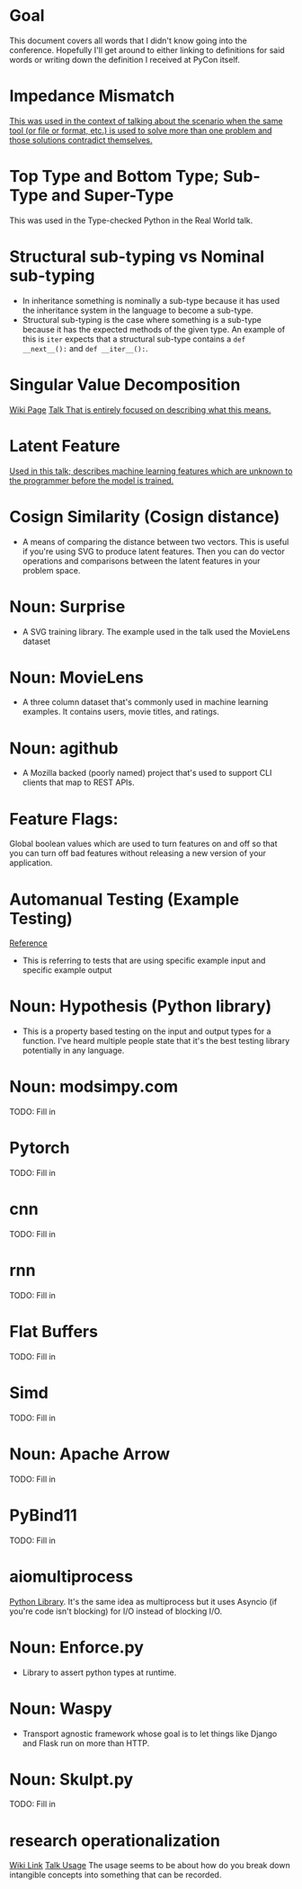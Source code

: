 # Goal
This document covers all words that I didn't know going into the conference.
Hopefully I'll get around to either linking to definitions for said words or
writing down the definition I received at PyCon itself.

# Impedance Mismatch
[This was used in the context of talking about the scenario when the same tool
(or file or format, etc.) is used to solve more than one problem and those
solutions contradict themselves.](https://en.wikipedia.org/wiki/Object-relational_impedance_mismatch)

# Top Type and Bottom Type; Sub-Type and Super-Type
This was used in the Type-checked Python in the Real World talk.

# Structural sub-typing vs Nominal sub-typing
* In inheritance something is nominally a sub-type because it has used the
inheritance system in the language to become a sub-type.
* Structural sub-typing is the case where something is a sub-type because it has
the expected methods of the given type. An example of this is `iter` expects
that a structural sub-type contains a `def __next__():` and `def __iter__():`.

# Singular Value Decomposition
[Wiki Page](https://en.wikipedia.org/wiki/Singular-value_decomposition)
[Talk That is entirely focused on describing what this means.](https://youtu.be/d7iIb_XVkZs)

# Latent Feature
[Used in this talk; describes machine learning features which are unknown to
the programmer before the model is trained.](https://youtu.be/d7iIb_XVkZs)

# Cosign Similarity (Cosign distance)
* A means of comparing the distance between two vectors. This is useful if
you're using SVG to produce latent features. Then you can do vector operations
and comparisons between the latent features in your problem space.

# Noun: Surprise
* A SVG training library. The example used in the talk used the MovieLens
dataset

# Noun: MovieLens
* A three column dataset that's commonly used in machine learning examples. It
contains users, movie titles, and ratings.

# Noun: agithub
* A Mozilla backed (poorly named) project that's used to support CLI clients
that map to REST APIs.

# Feature Flags:
Global boolean values which are used to turn features on and off so that you
can turn off bad features without releasing a new version of your application.

# Automanual Testing (Example Testing)
[Reference](https://youtu.be/MYucYon2-lk?t=200)
* This is referring to tests that are using specific example input and specific
example output

# Noun: Hypothesis (Python library)
* This is a property based testing on the input and output types for a
function. I've heard multiple people state that it's the best testing library
potentially in any language.

# Noun: modsimpy.com

TODO: Fill in

# Pytorch

TODO: Fill in

# cnn

TODO: Fill in

# rnn

TODO: Fill in

# Flat Buffers

TODO: Fill in

# Simd

TODO: Fill in

# Noun: Apache Arrow

TODO: Fill in

# PyBind11

TODO: Fill in

# aiomultiprocess
[Python Library](https://github.com/jreese/aiomultiprocess). It's the same idea
as multiprocess but it uses Asyncio (if you're code isn't blocking) for I/O
instead of blocking I/O.

# Noun: Enforce.py
* Library to assert python types at runtime.

# Noun: Waspy
* Transport agnostic framework whose goal is to let things like Django and
Flask run on more than HTTP.

# Noun: Skulpt.py

TODO: Fill in

# research operationalization
[Wiki Link](https://en.wikipedia.org/wiki/Operationalization)
[Talk Usage](https://youtu.be/KAPeaEJeuc8?t=876)
The usage seems to be about how do you break down intangible concepts into
something that can be recorded.
